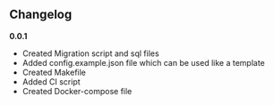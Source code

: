 ## Changelog
**0.0.1**
- Created Migration script and sql files
- Added config.example.json file which can be used like a template
- Created Makefile
- Added CI script
- Created Docker-compose file